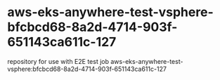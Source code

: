 # aws-eks-anywhere-test-vsphere-bfcbcd68-8a2d-4714-903f-651143ca611c-127
repository for use with E2E test job aws-eks-anywhere-test-vsphere:bfcbcd68-8a2d-4714-903f-651143ca611c-127
